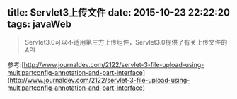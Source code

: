title: Servlet3上传文件
date: 2015-10-23 22:22:20
tags: javaWeb
---

> Servlet3.0可以不适用第三方上传组件，Servlet3.0提供了有关上传文件的API

参考:[http://www.journaldev.com/2122/servlet-3-file-upload-using-multipartconfig-annotation-and-part-interface](http://www.journaldev.com/2122/servlet-3-file-upload-using-multipartconfig-annotation-and-part-interface)
